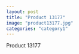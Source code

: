 ```yaml
---
layout: post
title: "Product 13177"
image: "product13177.jpg"
categories: "category1"
---
```

Product 13177
